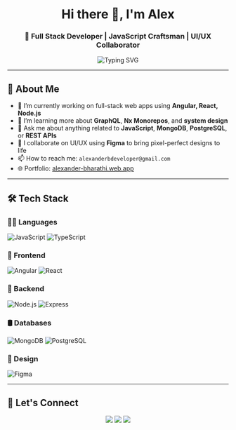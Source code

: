 <!-- GitHub Profile README for Alex -->

<h1 align="center">Hi there 👋, I'm Alex</h1>
<h3 align="center">🚀 Full Stack Developer | JavaScript Craftsman | UI/UX Collaborator</h3>

<p align="center">
  <img src="https://readme-typing-svg.demolab.com?font=Fira+Code&pause=1000&center=true&width=435&lines=Code.+Create.+Innovate." alt="Typing SVG" />
</p>

---

## 💫 About Me

- 🔭 I’m currently working on full-stack web apps using **Angular, React, Node.js**  
- 🌱 I’m learning more about **GraphQL**, **Nx Monorepos**, and **system design**
- 💬 Ask me about anything related to **JavaScript**, **MongoDB**, **PostgreSQL**, or **REST APIs**
- 🎨 I collaborate on UI/UX using **Figma** to bring pixel-perfect designs to life
- 📫 How to reach me: `alexanderbdeveloper@gmail.com`  
- 🌐 Portfolio: [alexander-bharathi.web.app](https://alexander-bharathi.web.app)

---

## 🛠️ Tech Stack

### 👨‍💻 Languages
![JavaScript](https://img.shields.io/badge/-JavaScript-black?style=flat-square&logo=javascript)
![TypeScript](https://img.shields.io/badge/-TypeScript-black?style=flat-square&logo=typescript)

### 🧩 Frontend
![Angular](https://img.shields.io/badge/-Angular-DD0031?style=flat-square&logo=angular)
![React](https://img.shields.io/badge/-React-20232A?style=flat-square&logo=react)

### 🚀 Backend
![Node.js](https://img.shields.io/badge/-Node.js-339933?style=flat-square&logo=node.js)
![Express](https://img.shields.io/badge/-Express-black?style=flat-square&logo=express)

### 🛢️ Databases
![MongoDB](https://img.shields.io/badge/-MongoDB-4EA94B?style=flat-square&logo=mongodb)
![PostgreSQL](https://img.shields.io/badge/-PostgreSQL-336791?style=flat-square&logo=postgresql)

### 🎨 Design
![Figma](https://img.shields.io/badge/-Figma-black?style=flat-square&logo=figma)

---

## 🤝 Let's Connect

<p align="center">
  <a href="https://www.linkedin.com/in/alexander-bharathi/"><img src="https://img.shields.io/badge/-LinkedIn-blue?style=flat-square&logo=linkedin"></a>
  <a href="mailto:alexanderbdeveloper@gmail.com"><img src="https://img.shields.io/badge/-Gmail-red?style=flat-square&logo=gmail&logoColor=white"></a>
  <a href="https://alexander-bharathi.web.app"><img src="https://img.shields.io/badge/-Portfolio-000?style=flat-square&logo=web&logoColor=white"></a>
</p>
